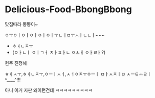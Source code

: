 # Delicious-Food-BbongBbong
맛집따라 뿡뿡이~


ㅇㅜㅇㅏㅇㅏㅇㅏㅇㅏㅇㅏㅜㄴㅓㅁㅜㅅㅏㄴㄴㅏ~~~
- ㅎㅕㄴㅈㅜ 
- (ㅇㅏㄴㅣ ㅇㅣㄱㅓ ㅈㅏㅍㅏㄴ ㅇㅗㅐ ㅇㅏㄹㅐ?)


현주 진정해

ㅎㅖㅅㅜ,ㅎㅕㄴㅈㅜ,ㅇㅡㅣㅅㅓ,ㅅㅓㅇㅈㅜㅇㅡㅣ ㅁㅏㅅㅈㅣㅂ ㅅㅡㅌㅗㄹㅣ^____^!!!

아니 이거 자판 왜이런건데 ㅋㅋㅋㅋㅋㅋㅋㅋㅋ
